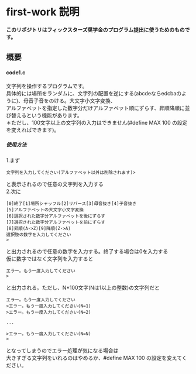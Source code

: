 # first-work  説明
#### このリポジトリはフィックスターズ奨学金のプログラム提出に使うためのものです。

## 概要
#### code1.c  
文字列を操作するプログラムです。  
具体的には場所をランダムに、文字列の配置を逆にする(abcdeならedcbaのように)、母音子音をのける。大文字小文字変換、  
アルファベットを指定した数字分だけアルファベット順にずらす、昇順降順に並び替えるという機能があります。  
＊ただし、100文字以上の文字列の入力はできません(#define MAX 100 の設定を変えればできます)。
##### 使用方法
1.まず
```
文字列を入力してください(アルファベット以外は削除されます)>    
```
と表示されるので任意の文字列を入力する  
2.次に
```
[0]終了[1]場所シャッフル[2]リバース[3]母音抜き[4]子音抜き
[5]アルファベットの大文字小文字変換
[6]選択された数字分アルファベットを後にずらす
[7]選択された数字分アルファベットを前にずらす
[8]昇順(A->Z)[9]降順(Z->A)
選択肢の数字を入力してください
>
```
と出力されるので任意の数字を入力する。終了する場合は0を入力する  
仮に数字ではなく文字列を入力すると
```
エラー。もう一度入力してください
>
```
と出力される。ただし、N*100文字(Nは1以上の整数)の文字列だと
```
エラー。もう一度入力してください
>エラー。もう一度入力してください(N=1)
>エラー。もう一度入力してください(N=2)

...

>エラー。もう一度入力してください(N=N)
>
```
となってしまうのでエラー処理が気になる場合は  
大きすぎる文字列をいれるのはやめるか、#define MAX 100 の設定を変えてください。







 　
